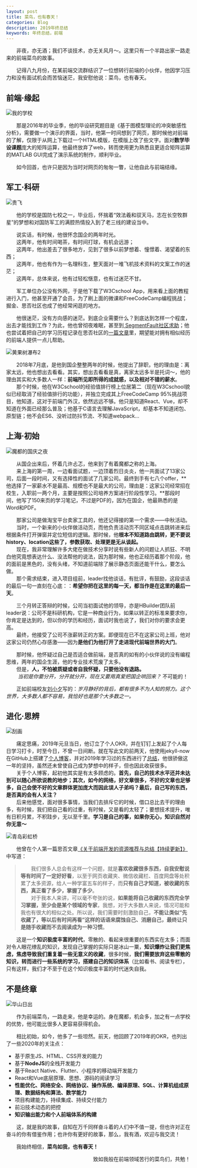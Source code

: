 ```yaml
---
layout: post
title: 菜鸟，也有春天！
categories: Blog
description: 2019年终总结
keywords: 年终总结，前端
---
```


&emsp;&emsp;非夜，亦无酒；我们不谈技术，亦无关风月～。这里只有一个半路出家一路走来的前端菜鸟的故事。   

&emsp;&emsp;记得八九月份，在某前端交流群结识了一位想转行前端的小伙伴，他因学习压力和没有面试机会而苦恼迷茫，我安慰他说：菜鸟，也有春天。

## 前端·缘起

![我的学校](https://github.com/king-hcj/introduce/blob/master/images/myschool1.jpeg?raw=true)   

&emsp;&emsp;那是2016年的毕业季，他的毕设研究题目是《基于图模型理论的冲突敏感性分析》，需要做一个演示的界面，当时，他第一时间想到了网页，那时候他对前端的了解，仅限于从网上下载过一个HTML模版，在模版上改了些文字。面对**数学毕设课题**庞大的矩阵运算，他最终放弃了web，转而使用更为熟悉且更适合矩阵运算的MATLAB GUI完成了演示系统的制作，顺利毕业。

&emsp;&emsp;如今回首，也许只是因为当时对网页的匆匆一瞥，让他自此与前端结缘。

## 军工·科研

![贵飞](https://github.com/king-hcj/introduce/blob/master/images/guifei.jpeg?raw=true)   

&emsp;&emsp;他的学校是国防七校之一，毕业后，怀揣着“效法羲和驭天马，志在长空牧群星”的梦想和对国防军工的满腔热情投入到了老三线的建设当中。

&emsp;&emsp;说实话，有时候，他很怀念国企的两年时光。   
&emsp;&emsp;这两年，他有时间喝茶，有时间打球，有机会远游；  
&emsp;&emsp;这两年，他出差去了很多地方，见到了很多以前梦想着、憧憬着、渴望着的东西；    
&emsp;&emsp;这两年，他也有作为一名理科生，整天面对一堆飞机技术资料的文案工作的迷茫；   
&emsp;&emsp;这两年，总体来说，他有过轻松惬意，也有过迷茫不甘。

&emsp;&emsp;军工单位办公没有外网，于是他下载了W3Cschool App，用来看上面的教程进行入门，他甚至开通了会员，为了刷上面的微课和FreeCodeCamp编程挑战；掘金、思否社区也成了他经常闲逛的地方。

&emsp;&emsp;他很迷茫，没有方向感的迷茫。到底企业需要什么？到底达到怎样一个程度，出去才能找到工作？为此，他也曾彻夜难眠，甚至到[
SegmentFault社区求助](https://segmentfault.com/q/1010000014946491)；他也尝试着把自己的学习历程记录在思否社区的[一篇文章](https://segmentfault.com/a/1190000015048814)里，期望能对拥有相似经历的前端人提供一点儿帮助。

![黄果树瀑布2](https://github.com/king-hcj/introduce/blob/master/images/huangguoshu2.jpeg?raw=true)   

&emsp;&emsp;2018年7月底，是他到国企整整两年的时候，他提出了辞职，他的理由是：离家太远，他也想出去看看。其实，想出去看看是真，离家太远多半是托词～，他的理由其实和大多数人一样：**前端所见即所得的成就感，以及相对不错的薪水**。   
&emsp;&emsp;那个时候，他在W3Cschool的经验值排行榜上位居第二（现在W3Cschool貌似已经取消了经验值排行的功能），并独立完成其上FreeCodeCamp 95%挑战项目，他知道，这对于前端门外汉，依然远远不够。他只是知道React、Vue，却不知道在外面已经那么普及；他基于C语言去理解JavaScript，却基本不知道闭包、原型链；他不会ES6、没听过防抖节流、不知道webpack...

## 上海·初始

![魔都的国庆之夜](https://github.com/king-hcj/introduce/blob/master/images/modu.jpeg?raw=true)   

&emsp;&emsp;从国企出来后，怀着几许忐忑，他来到了有着魔都之称的上海。   
&emsp;&emsp;来上海的第一周，一边看面试题，一边顶着烈日炎炎，他一共面试了13家公司，后面一段时间，又有选择性的面试了几家公司。最终到手有七八个offer，**他选择了一家薪水不是最高、规模也不是最大的公司，理由是：这家公司经常招在校生，入职前一两个月，主要是按照公司培养方案进行阶段性学习。**那段时间，他写了150来页的学习笔记，不过是PDF的，因为在国企，他最熟悉的是Word和PDF。

&emsp;&emsp;那家公司是做淘宝平台卖家工具的，他还记得接的第一个需求——中秋活动。   
&emsp;&emsp;当时，一个新来的小伙伴做活动页，而他负责活动页不同区域点击跳转进来后根据条件打开弹窗并定位短信的逻辑。那时候，他**根本不知道路由跳转，更不要说history、location这些了，参数获取、处理更是无从谈起。**   
&emsp;&emsp;现在，我非常理解许多大佬在做技术分享时说有些新人的问题让人抓狂、不明白他究竟想表达什么、没法帮他的说法，因为那时候，他也正经历着那个阶段，他的面前是黑色的，没有头绪，不知道前端除了展示静态页面还能干什么，要怎么做。   
&emsp;&emsp;那个需求结束，进入项目组前，leader找他谈话，有批评，有鼓励，这段谈话的最后一句一直刻在心底：：**希望你把在这里的每一天，都当作是在这里的最后一天**。

&emsp;&emsp;三个月转正答辩的时候，公司当初面试他的领导，亦是HBuilder团队前leader说：公司不是科研机构，它是一种商业行为，如果以转正的标准来要求你，你肯定是达到的，但以你的学历和经历，面试时我也说了，我们对你的要求会更高。   
&emsp;&emsp;最终，他接受了公司不涨薪转正的方案。即便现在已不在这家公司上班，他对这家公司仍然心存感激——因为**是他们为他打开了走进现代前端世界的大门**。   

&emsp;&emsp;那时候，他怀疑过自己是否适合做前端，是否真的如有的小伙伴说的没有编程思维，两年的国企生涯，他的专业技术荒废了太多。   
&emsp;&emsp;但是，**人，不怕被质疑或者自我怀疑，只要他没有退路。**   
&emsp;&emsp; *当初是你要分开，分开就分开，现在又要用真爱把国企哄回来？* 不可能的！   

&emsp;&emsp;正如前端校友[刘小夕](https://segmentfault.com/a/1190000021390351)写的：*岁月静好的背后，都有很多不为人知的努力。这个世界，大多数人都不容易，我恰好也是那个大多数之一。*

## 进化·思辨

![刮画](https://github.com/king-hcj/introduce/blob/master/images/shanghaiguahua.jpeg?raw=true)   

&emsp;&emsp;痛定思痛，2019年元旦当日，他订立了个人OKR，并在钉钉上发起了个人每日学习打卡，时至今日，不曾一日间断。就在写此文的前两天，他使用jekyll-now在GitHub上搭建了[个人博客](https://king-hcj.github.io)，并对2019年学习过的东西进行了[总结](https://king-hcj.github.io/2019/12/22/front-end-engineer/)，他很骄傲这一年的坚持，虽然还未曾使自己成为梦想中的样子，但也因此收获很多。   
&emsp;&emsp;关于个人博客，起初他其实是有太多顾虑的。**首先，自己的技术水平还并未达到可以随心所欲说教的地步；其次，如今的网络，好文章很多，不好的文章也足够多，自己会使不好的文章群体更加庞大而因此误人子弟吗？最后，自己写的东西，是否真的会有人关注？**   
&emsp;&emsp;后来他感觉，面对很多事情，当我们去排斥它的时候，借口总比去干的理由多，有时候，我们把自己看的过重，有时候，又是看的太轻了；要想技术提升，唯有日积月累，不积跬步，无以至千里。**学习是自己的事，如果你无心，知识自然对你无意～**   

![青岛彩虹桥](https://github.com/king-hcj/introduce/blob/master/images/qingdao.jpeg?raw=true)   

&emsp;&emsp;他曾在个人第一篇思否文章[《关于前端开发的资源推荐与总结【持续更新】》](https://segmentfault.com/a/1190000015048814)中写道：
>&emsp;&emsp;我们很多人总会有这样一个问题，就是**喜欢收藏很多东西，自我安慰说等有时间了一定好好看**，以至于网页收藏夹、微信收藏栏、百度网盘等处积累了太多资源，给人一种学富五车的样子，而**只有自己才知道，被收藏的东西，真正看了多少，掌握了多少**。   
&emsp;&emsp;对于我本人来讲，可以毫不夸张的说，**如果能将自己收藏的东西完全学习掌握，至少会是某个领域的专家**，我想，对于大多数人来说，情况可能和我也有很大的相似之处。所以说，我们需要时刻激励自己，**不能让类似“先收藏了，等以后有时间再看”这样的话语来腐蚀自己、消磨自己，最终让只是随手收藏而不去阅读成为一种习惯**。

&emsp;&emsp;这是一个**知识极度丰富的时代**，零散的、看起来很重要的东西实在太多；而面对令人眼花缭乱的知识，发现自己掌握的实际只是冰山一粟，**知识爆炸让我们更焦虑，焦虑导致我们重复着一些无意义的收藏**，很多时候，**我们需要放弃这些零散的知识，转而进行一些系统的学习，搭建自己的知识体系**（比如看书、阅读专栏），只有这样，我们才不至于在这个知识极度丰富的时代迷失自我。

## 不是终章

![华山日出](https://github.com/king-hcj/introduce/blob/master/images/huashan111.jpeg?raw=true)   

&emsp;&emsp;作为前端菜鸟，一路走来，他是幸运的。身在魔都，机会多，加之有一点学校的优势，他可能比很多人更容易获得机会。

&emsp;&emsp;相比初始，如今，他多了一些坦然。前天，他回顾了2019年的OKR，也列出了一些2020年的关注点：
   - 基于原生JS、HTML、CSS开发的能力
   - 基于**NodeJS**的全栈开发能力
   - 基于React Native、Flutter、小程序的移动端开发能力
   - React和Vue底层原理、思想、源码的阅读学习
   - **性能优化、网络安全、网络协议、操作系统、编译原理、SQL、计算机组成原理、数据结构和算法、数学能力**
   - 项目构建能力，持续集成、持续交付能力
   - 前沿技术动态的把控
   - **知识输出能力和个人前端体系的构建**

&emsp;&emsp;这，就是我的故事，自知在万千同样奋斗着的人们中不值一提，但也许对正在奋斗的你有借鉴作用；也许你有更好的故事，那么，我有酒，欢迎与我交流！   

&emsp;&emsp;我始终相信，**菜鸟如我，也有春天！**
<p align="right">致如我般在前端领域苦行的菜鸟们，共勉！</p>

